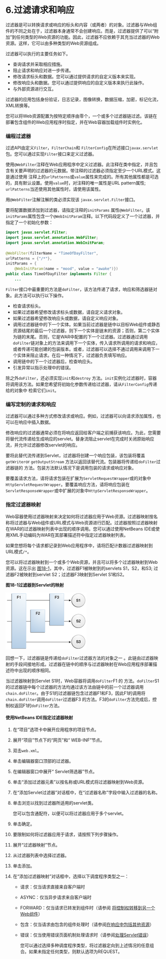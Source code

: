 # 6.过滤请求和响应

过滤器是可以转换请求或响应的标头和内容（或两者）的对象。过滤器与Web组件的不同之处在于，过滤器本身通常不会创建响应。而是，过滤器提供了可以“附加”到任何类型的Web资源的功能。因此，过滤器不应依赖于其充当过滤器的Web资源。这样，它可以由多种类型的Web资源组成。

过滤器可以执行的主要任务如下。

- 查询请求并采取相应措施。
- 阻止请求和响应对进一步传递。
- 修改请求标头和数据。您可以通过提供请求的自定义版本来实现。
- 修改响应头和数据。您可以通过提供响应的自定义版本来执行此操作。
- 与外部资源进行交互。

过滤器的应用包括身份验证，日志记录，图像转换，数据压缩，加密，标记化流，XML转换等。

您可以将Web资源配置为按特定顺序由零个，一个或多个过滤器链过滤。该链在部署包含组件的Web应用程序时指定，并在Web容器加载组件时实例化。



### 编程过滤器

过滤API由定义`Filter`，`FilterChain`和 `FilterConfig`在所述接口`javax.servlet`包。您可以通过实现`Filter`接口来定义过滤器。

使用`@WebFilter`注释在Web应用程序中定义过滤器。此注释在类中指定，并且包含有关要声明的过滤器的元数据。带注释的过滤器必须指定至少一个URL模式。这是通过使用 注释上的`urlPatterns`或`value`属性来完成的。所有其他属性都是可选的，具有默认设置。使用`value`时，对注释的唯一属性是URL pattern属性; `urlPatterns`当还使用其他属性时，请使用该属性。

用`@WebFilter`注解注解的类必须实现该 `javax.servlet.Filter`接口。

要将配置数据添加到过滤器，请指定注释的`initParams` 属性`@WebFilter`。该`initParams`属性包含一个`@WebInitParam`注释。以下代码段定义了一个过滤器，并指定了一个初始化参数：

```java
import javax.servlet.Filter;
import javax.servlet.annotation.WebFilter;
import javax.servlet.annotation.WebInitParam;

@WebFilter(filterName = "TimeOfDayFilter",
urlPatterns = {"/*"},
initParams = {
    @WebInitParam(name = "mood", value = "awake")})
public class TimeOfDayFilter implements Filter {
    ...
```

`Filter`接口中最重要的方法是`doFilter`，该方法传递了请求，响应和筛选器链对象。此方法可以执行以下操作。

- 检查请求标头。
- 如果过滤器希望修改请求标头或数据，请自定义请求对象。
- 如果过滤器希望修改响应头或数据，请自定义响应对象。
- 调用过滤器链中的下一个实体。如果当前过滤器是链中以目标Web组件或静态资源结尾的最后一个过滤器，则下一个实体是链末的资源；否则，第二个实体为链的末尾。否则，它是WAR中配置的下一个过滤器。过滤器通过调用`doFilter`链对象上的方法来调用下一个实体，传入请求所调用的请求和响应，或者传递可能创建的包装版本。或者，过滤器可以选择不通过调用来调用下一个实体来阻止请求。在后一种情况下，过滤器负责填写响应。
- 调用链中的下一个过滤器后，检查响应头。
- 引发异常以指示处理中的错误。

除之外`doFilter`，还必须实现`init`和`destroy` 方法。`init`实例化过滤器时，容器将调用该方法。如果您希望将初始化参数传递给过滤器，请从`FilterConfig`传递给的对象中 检索它们`init`。



### 编写定制的请求和响应

过滤器可以通过多种方式修改请求或响应。例如，过滤器可以向请求添加属性，也可以在响应中插入数据。

修改响应的过滤器通常必须在将响应返回给客户端之前捕获该响应。为此，您需要将替代流传递给生成响应的servlet。替身流阻止servlet在完成时关闭原始响应流，并允许过滤器修改servlet的响应。

要将此替代流传递到Servlet，过滤器将创建一个响应包装，该包装将覆盖`getWriter`or `getOutputStream` 方法以返回该替代流。包装器将传递给`doFilter`过滤器链的 方法。包装方法默认情况下是调用包装的请求或响应对象。

要覆盖请求方法，请将请求包装在扩展为`ServletRequestWrapper`或的对象中`HttpServletRequestWrapper`。要覆盖响应方法，请将响应包装在`ServletResponseWrapper`或中扩展的对象中`HttpServletResponseWrapper`。



### 指定过滤器映射

Web容器使用过滤器映射来决定如何将过滤器应用于Web资源。过滤器映射按名称将过滤器与Web组件或URL模式与Web资源进行匹配。过滤器按照过滤器映射在WAR的过滤器映射列表中出现的顺序调用。您可以通过使用NetBeans IDE或使用XML手动编码为WAR在其部署描述符中指定过滤器映射列表。

如果您想将每个请求都记录到Web应用程序中，请将匹配计数器过滤器映射到URL模式`/*`。

您可以将过滤器映射到一个或多个Web资源，并且可以将多个过滤器映射到Web资源。这在示出 [图18-1](https://javaee.github.io/tutorial/servlets006.html#BNAGH)，其中，过滤器F1被映射到的servlets S1，S2，和S3; 过滤器F2被映射到servlet S2；过滤器F3映射到Servlet S1和S2。

**图18-1过滤器到Servlet的映射**

![具有过滤器F1-F3和Servlet S1-S3的过滤器到Servlet映射的图。 F1过滤S1-S3，然后F2过滤S2，然后F3过滤S1和S2。](../images/javaeett_dt_018.png)

回想一下，过滤器链是传递给`doFilter`过滤器方法的对象之一 。此链由过滤器映射的手段间接地形成。过滤器在链中的顺序与过滤器映射在Web应用程序部署描述符中出现的顺序相同。

当过滤器映射到Servlet S1时，Web容器将调用`doFilter`F1 的 方法。`doFilter`S1的过滤器链中每个过滤器的方法均通过该方法由链中的前一个过滤器调用`chain.doFilter`。由于S1的过滤器链包含过滤器F1和F3，因此F1的调用将`chain.doFilter`调用`doFilter`过滤器F3 的方法。F3的`doFilter`方法完成后，控制权返回F1的`doFilter`方法。



#### 使用NetBeans IDE指定过滤器映射

1. 在“项目”选项卡中展开应用程序的项目节点。

2. 展开“项目”节点下的“网页”和“ WEB-INF”节点。

3. 双击`web.xml`。

4. 单击编辑器窗口顶部的过滤器。

5. 在编辑器窗口中展开“ Servlet筛选器”节点。

6. 单击“添加过滤器元素”以按名称或URL模式将过滤器映射到Web资源。

7. 在“添加Servlet过滤器”对话框中，在“过滤器名称”字段中输入过滤器的名称。

8. 单击浏览以找到过滤器所适用的servlet类。

   您可以包含通配符，以便可以将过滤器应用于多个servlet。

9. 单击确定。

10. 要限制如何将过滤器应用于请求，请按照下列步骤操作。

11. 展开“过滤器映射”节点。

12. 从过滤器列表中选择过滤器。

13. 单击添加。

14. 在“添加过滤器映射”对话框中，选择以下调度程序类型之一：

    - 请求：仅当请求直接来自客户端时

    - ASYNC：仅当异步请求来自客户端时

    - FORWARD：仅当请求已转发到组件时（请参阅 [将控制权转移到另一个Web组件](https://javaee.github.io/tutorial/servlets007.html#BNAGK)）

    - 包含：仅当请求由包含的组件处理时（请参阅[在响应中包括其他资源](https://javaee.github.io/tutorial/servlets007.html#BNAGJ)）

    - 错误：仅当使用错误页面机制处理请求时（请参阅[处理Servlet错误](https://javaee.github.io/tutorial/servlets002.html#BNAFN)）

      您可以通过选择多种调度程序类型，将过滤器定向到上述情况的任意组合。如果未指定任何类型，则默认选项为REQUEST。